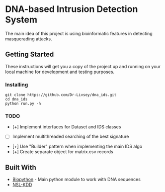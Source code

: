 # DNA-based Intrusion Detection System

The main idea of this project is using bioinformatic features in detecting masquerading attacks. 

## Getting Started

These instructions will get you a copy of the project up and running on your local machine for development and testing purposes.

### Installing

```
git clone https://github.com/Dr-Livsey/dna_ids.git
cd dna_ids
python run.py -h
```

### TODO
- [+] Implement interfaces for Dataset and IDS classes
- [ ] Implement multithreaded searching of the best signature
- [+] Use "Builder" pattern when implementing the main IDS algo
- [+] Create separate object for matrix.csv records

## Built With

* [Biopython](http://biopython.org/DIST/docs/tutorial/Tutorial.html#htoc32) - Main python module to work with DNA sequences
* [NSL-KDD](https://www.unb.ca/cic/datasets/nsl.html)
